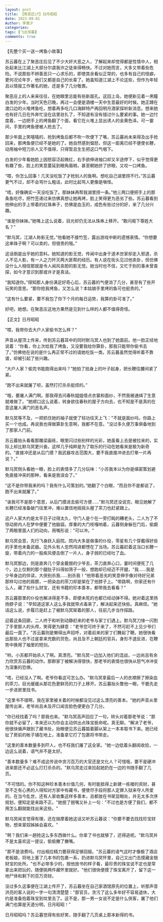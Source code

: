 ```yaml
---
layout: post
title: 【聚恶庄if】日月昭昭
date: 2022-09-01
Author: 李熏夕
categories: 
tags: [飞云惊暮]
comments: true
--- 
```

【先整个买一送一烤鱼小故事】

苏云暮在上了聚恶庄后见了不少大奸大恶之人，了解起来却觉得都是性情中人，相处起来比江湖上大部分尔虞我诈之徒来得畅快。不过对她而言，大多又带着些危险。不说那些不辨善恶只一心求乐的，即使其余看似正常的，也多有自己的怪癖，更何况论年岁，他们又都是自己的长辈了。她虽知道江湖上不论这些，但作为年轻且以情报工作著名的她，还是多了几分敬畏。

聚恶庄上的人来来往往，在她眼里总能有些新面孔。这回上岛，她便新见着一黑瞳白发的少年。当时天色已晚，再过一会便是酒楼一天中生意最好的时候。她正蹲在渡口边的火堆烤鱼吃，想着再多吃几口海鲜特产再回明月酒家探听新消息。想来她也有好几日在外奔忙没在店里驻扎了，不知道有没有错过什么要紧的事。她一边忖度着，一边把手上的烤鱼翻了个面，看它在火堆上显出诱人的金黄色泽。可一霎间，手里的烤鱼便被人抢去了。

那少年面上笑嘻嘻的，抢到烤鱼后都不吹一吹便下了嘴，苏云暮尚未来得及出手抢回来，那烤鱼便已经不是她的了。她自然感到愠怒，但这一距离已经不便使长鞭，动用袖中短刀杀人又不值得，只得暂且生生把这口气咽下。

白发的少年看她脸上因怒容泛起微红，右手欲伸进袖口却又半途停下，似乎觉得更有趣了些，脸上的笑意蔓延到眼角眉梢，甚至朝她挤了挤眼，又咬一口烤鱼。

“喂，你怎么回事！几天没吃饭了才抢别人的鱼啊。想吃自己湖里捞不行。”苏云暮更气不过，却不会骂什么粗话，此时比起骂人更像是嗔怪。

“唔，好像确实一天没吃饭了。那妹妹再帮我湖里捞一条。”他三两口便把手上的那条鱼吃尽，把竹签递过来仿佛真想让她再烤，脸上笑得更为恶劣了些。苏云暮看到他伸出的手上带着的红珠串子，仿佛是血玉的，成色有些过分的好，来了几分兴趣。

“谁是你妹妹。”她嘴上这么说着，目光却仍无法从珠串上移开。“敢问阁下尊姓大名？”

“默乌冥，江湖人称影无觉。”他看她不接竹签，露出游戏中断的遗憾表情。“你想要这串珠子啊？可以卖的，但很贵的哦。”

这话倒是出乎她的意料。她知道的影无觉，传闻中出身于道术世家却走入邪道，杀人不见人影，有一人之力歼灭两大匪帮的经历。有人说在街头见过他卖卦，但仿佛没什么人相信那就是令人闻风丧胆的影无觉。她当时也不信，又忙于别的事未曾查探，如今才意识到那或许才是真话。

“我知道你。”得知那人身份满足好奇心后，苏云暮的气便消了几分，甚至有了些开玩笑的意思。“那你抢我烤鱼，又怎么说？本姑娘手里烤的鱼可也挺贵的。”

“这有什么要紧，要不我包了你下个月的每日运势，我算的卦可准了。”

好吧，她想。在聚恶庄这地方果然是见到什么样的人都不值得奇怪。



【正文】日月昭昭

“喂，我带你去大户人家偷书怎么样？”

声音从屋顶上传来，传到苏云暮耳中的同时默乌冥人也到了她面前。他一脸正经地说着：“你看，你上次给我了烤鱼，又没要我给你算卦，那我只能带你偷书去了。”仿佛他在说的是什么再正常不过的请她吃饭一类。苏云暮虽然觉得听着不靠谱，却被引起了些兴趣。

“大户人家？偷完书能跑得出来吗？”她拍了拍身上的叶子起身，把长鞭往腰间紧了紧。

“跑不出来就屠了呗，虽然打打杀杀挺烦的。”

"哦，要屠人满门啊。那我得去问春秋姐姐借点衣裳和面纱，不然我被通缉了生意就难做了。"她顺口这么说着，转身欲往春秋的屋子方向去，也不知是不是真的在意这屠人满门的恶名声。

默乌冥等不及，一把抓住她的袖子就使了轻功往天上飞："不就是面纱吗，你路上买一个也成。再说我也得做算卦生意啊，我都不在意。"没过多久便万事俱备地到了那家人门前。

苏云暮抬头看看那雕梁画栋，眼里闪过些别样的光彩，她虽看上去是被拉来的，实际上却比默乌冥更兴奋。这样几乎纯粹是为了取乐的行动在她看来是极为新奇的。“直接冲还是从后门摸？我武器攻击范围大，要不我直接冲进去打晕一片再说？。”

默乌冥侧头看她一眼，脸上的表情多了几分玩味：“小苏我本以为你是缜密策划避免直接冲突的那种，看来是我误会了。”

“这不是你带我来的吗？我有什么可策划的。”她翻了个白眼，“而且你不是都说了，跑不出来就屠了。”

"诶我可不是那个意思，从后门摸进去偷可方便……"默乌冥还没说完，眼见她解了长鞭已经准备破门往里冲，难以置信地摇摇头握了茶刀也赶紧跟上。

这户人家大约是太平日子过得太久，守门人是个在一旁打盹的糟老头，二人为了不惊动房内人在梦中便要了他脑袋。厚重的大门吱嘎响着，云暮侧身躲在门后，偷觑了两眼里面人们的动向，用嘴形说："可以冲。"

默乌冥会意，先行飞身跃入庭院。院内大多是做事的仆役，零星有几个穿戴得好些的手里也未备武器。见外头有人忽然闯进都愣在了当场。苏云暮赶着这当口长鞭一旋，带着内力的一股疾风便击倒了一片人，身子弱的已经吐了血。

默乌冥那边，则是直奔几个穿金戴银的少爷去，茶刀直奔心口，霎时间便死了几个。边上仅剩的那个腿肚子抖得如筛子一般，想跑却已经迈不开腿，"我……我是少爷身边的伴读，大侠别杀我……别杀我！"他带着恶劣的笑意伸手像对待好兄弟那样勾过他的肩膀，一把染血的茶刀却是架在了他脖子上。"带路啊，你家还有什么人，藏了些什么财宝，还有书籍的珍本善本，都带我去看看？"

苏云暮那里的仆役也解决得差不多，即便未死的也都已经动弹不得。她对着这里扬扬脖子说："早知道这家人这么多我就带点毒来了，解决起来还快些。真麻烦。"她话这么说，步履已是赶上了被默乌冥架着的那人，往前几步当作探路。

迎着这条回廊，二人终于和听到动静赶来的老爷与家丁们遇上。默乌冥刀锋一闪割了手里那人的头颅，笑得更为肆意："老爷您可终于来了，不然可赶不上见少爷们最后一面了。"苏云暮则是懒得出声招呼，对着前来的家丁们舞起了鞭。她很快看出那些人也不过是拿来充数的货色，尚且及不上朝廷的官兵，身形不退反进，在鞭势中换用了袖里的短剑。

"哟，小苏都开始杀人了啊。真漂亮。"默乌冥一边加入他们的混战，一边尚且有余力欣赏苏云暮的动作。那群家丁被解决得很快，那老爷的表情也很快从怒气冲冲变为深重的恐惧。

"唔，已经没人了啊。老爷你看这可怎么办。"默乌冥拿最后一人的衣襟擦了擦染血的茶刀，目光缓缓从那花色更鲜亮的刀子上移开。苏云暮抬头瞥他一眼，干脆先走一步进房里找书。

"这里书不错啊，我在家里被关着的时候都没见过这么漂亮的善本。"她的声音从里屋传出来，老爷尚且未及开口闻言脸色便更白了几分。

"你已经找着了吗？那我也来。"默乌冥高声回应了一句，转头对着那老爷说："那你就不必留了，本来还以为你会主动供出点珠宝抵命呢。真无聊。"解决了老爷，他很快循声跟到了藏书处，抬眼便见苏云暮踮着脚从架上一本本取书下来。她已经扯了房前的帐子铺在地上，准备拿它打了包裹将书带走。

"这里的善本数量多到吓人，也不枉我们屠了这全家。"她一边低着头翻阅收拾，一边这么说着，语气并不是太好。

"善本数量多？难不成这传说中贪污百万的大官还是文化人？可惜哦，要不是硬冲进来那还不必这么打打杀杀的。"默乌冥走过来捡起她扔在一边的书随手翻了几页。

"不可惜的。你不知这种珍本善本价值几何，有时能抵得上新建一栋楼的资财，甚至不乏有心黑的人得知对方家中有藏书，便使尽手段将那人定罪入狱来夺人所爱的。在当今乱世，还有人家收集这样多善本，且都放在书架显眼处，并无太多次序规划，便知定是来路不正。"她抿了抿嘴又补上一句："不过也是方便了我们，都不用怎么翻就能找出来这些。"

默乌冥闻言觉得有理，还在揣摩着她这话又听苏云暮说："你要不要去找找珍宝财物，想来翠奴姊姊会喜欢。"

"啊？我们来一趟抢这么多东西做什么。你拿了书也就够了，还得逃呢。"默乌冥并不是太喜欢这一提议，偷偷撇了撇嘴。

"那不是浪费吗。付出相应精力要获得足够回报。"苏云暮的语气这时才像极了酒店老板娘，将地上塞了几本书的包裹一系，扔进默乌冥怀里，自己又出门去摸藏金银财宝的处所。"也不必带多少的，按他放书的样子看，最珍贵的珠宝说不定也是常拿出来把玩的，随便挑两件藏怀里就好。"他们很快便摸了珠宝离开了，留下这一地尸体和剩下的百万资财。

没过多久这事便在江湖上传开了，苏云暮坐在自己家酒馆原先的位置上，听那声音洪亮的客人说的一字一句清清楚楚："那官员，贪污了这么多年好不容易退休，大约是准备抱着珠宝到坟里去了。这不是，那一男一女说不定是什么侠客，屠了他们满门也算是天道分明，日月昭昭！"

日月昭昭吗？苏云暮觉得有些好笑，随手翻了几页桌上那本新得的书。
